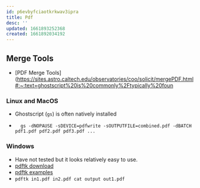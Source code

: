 ```yaml
---
id: p6evbyfciaotkrkwav3ipra
title: Pdf
desc: ''
updated: 1661893252368
created: 1661892034192
---
```


## Merge Tools
- [PDF Merge Tools](https://sites.astro.caltech.edu/observatories/coo/solicit/mergePDF.html#:~:text=ghostscript%20is%20commonly%2Ftypically%20foun

### Linux and MacOS
- Ghostscript (`gs`) is often natively installed
- ```
    gs -dNOPAUSE -sDEVICE=pdfwrite -sOUTPUTFILE=combined.pdf -dBATCH pdf1.pdf pdf2.pdf pdf3.pdf ...
    ```
### Windows
- Have not tested but it looks relatively easy to use.
- [pdftk download](https://www.pdflabs.com/tools/pdftk-the-pdf-toolkit/)
- [pdftk examples](https://www.pdflabs.com/docs/pdftk-cli-examples/)
- `pdftk in1.pdf in2.pdf cat output out1.pdf`
